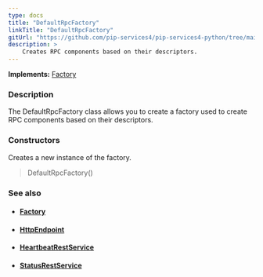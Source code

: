 ```yaml
---
type: docs
title: "DefaultRpcFactory"
linkTitle: "DefaultRpcFactory"
gitUrl: "https://github.com/pip-services4/pip-services4-python/tree/main/pip-services4-http-python"
description: >
    Creates RPC components based on their descriptors.
---
```


**Implements:** [Factory](../../../components/build/factory)

### Description

The DefaultRpcFactory class allows you to create a factory used to create RPC components based on their descriptors.

### Constructors
Creates a new instance of the factory.

> DefaultRpcFactory()



### See also
- #### [Factory](../../../components/build/factory)
- #### [HttpEndpoint](../../controller/http_endpoint)
- #### [HeartbeatRestService](../../controller/heartbeat_rest_controller)
- #### [StatusRestService](../../controller/status_rest_controller)
